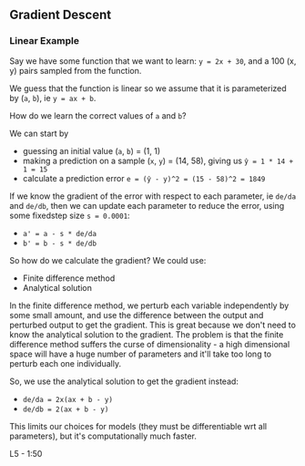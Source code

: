## Gradient Descent

### Linear Example

Say we have some function that we want to learn: `y = 2x + 30`, and a 100 (x, y) pairs sampled from the function.

We guess that the function is linear so we assume that it is parameterized by (`a`, `b`), ie `y = ax + b`.

How do we learn the correct values of `a` and `b`?

We can start by

- guessing an initial value (`a`, `b`) = (1, 1)
- making a prediction on a sample (`x`, `y`) = (14, 58), giving us `ŷ = 1 * 14 + 1 = 15`
- calculate a prediction error `e = (ŷ - y)^2 = (15 - 58)^2 = 1849`

If we know the gradient of the error with respect to each parameter, ie `de/da` and `de/db`, then we can update each parameter to reduce the error, using some fixedstep size `s = 0.0001`:

- `a' = a - s * de/da`
- `b' = b - s * de/db`

So how do we calculate the gradient? We could use:

- Finite difference method
- Analytical solution

In the finite difference method, we perturb each variable independently by some small amount, and use the difference between the output and perturbed output to get the gradient. This is great because we don't need to know the analytical solution to the gradient. The problem is that the finite difference method suffers the curse of dimensionality - a high dimensional space will have a huge number of parameters and it'll take too long to perturb each one individually.

So, we use the analytical solution to get the gradient instead:

- `de/da = 2x(ax + b - y)`
- `de/db = 2(ax + b - y)`

This limits our choices for models (they must be differentiable wrt all parameters), but it's computationally much faster.

L5 - 1:50
